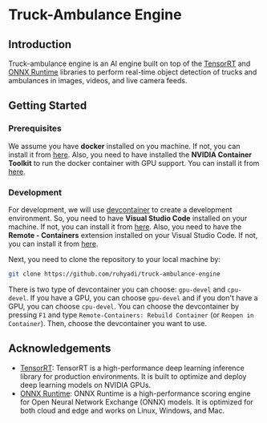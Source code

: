 # Truck-Ambulance Engine

## Introduction
Truck-ambulance engine is an AI engine built on top of the [TensorRT](https://developer.nvidia.com/tensorrt) and [ONNX Runtime](https://onnxruntime.ai/) libraries to perform real-time object detection of trucks and ambulances in images, videos, and live camera feeds. 

## Getting Started
### Prerequisites
We assume you have **docker** installed on you machine. If not, you can install it from [here](https://docs.docker.com/get-docker/). Also, you need to have installed the **NVIDIA Container Toolkit** to run the docker container with GPU support. You can install it from [here](https://docs.nvidia.com/datacenter/cloud-native/container-toolkit/latest/install-guide.html).

### Development
For development, we will use [devcontainer](https://code.visualstudio.com/docs/devcontainers/containers) to create a development environment. So, you need to have **Visual Studio Code** installed on your machine. If not, you can install it from [here](https://code.visualstudio.com/). Also, you need to have the **Remote - Containers** extension installed on your Visual Studio Code. If not, you can install it from [here](https://marketplace.visualstudio.com/items?itemName=ms-vscode-remote.remote-containers).

Next, you need to clone the repository to your local machine by:
```bash
git clone https://github.com/ruhyadi/truck-ambulance-engine
```
There is two type of devcontainer you can choose: `gpu-devel` and `cpu-devel`. If you have a GPU, you can choose `gpu-devel` and if you don't have a GPU, you can choose `cpu-devel`. You can choose the devcontainer by pressing `F1` and type `Remote-Containers: Rebuild Container` (or `Reopen in Container`). Then, choose the devcontainer you want to use.


## Acknowledgements
- [TensorRT](https://developer.nvidia.com/tensorrt): TensorRT is a high-performance deep learning inference library for production environments. It is built to optimize and deploy deep learning models on NVIDIA GPUs.
- [ONNX Runtime](https://onnxruntime.ai/): ONNX Runtime is a high-performance scoring engine for Open Neural Network Exchange (ONNX) models. It is optimized for both cloud and edge and works on Linux, Windows, and Mac.